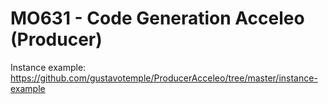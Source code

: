 # MO631 - Code Generation Acceleo (Producer)

Instance example:
https://github.com/gustavotemple/ProducerAcceleo/tree/master/instance-example
